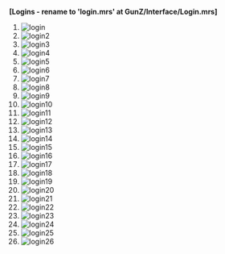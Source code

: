 <b>[Logins - rename to 'login.mrs' at GunZ/Interface/Login.mrs]</b>
1. ![login](https://i.imgur.com/tokLnQN.jpg)<br>
2. ![login2](https://i.imgur.com/ECJz9rD.jpg)<br>
3. ![login3](https://i.imgur.com/nWM2nXQ.jpg)<br>
4. ![login4](https://i.imgur.com/oQZ34zo.jpg)<br>
5. ![login5](https://i.imgur.com/lRzRdA7.jpg)<br>
6. ![login6](https://i.imgur.com/76SOsap.jpg)<br>
7. ![login7](https://i.imgur.com/sFWxzHU.jpg)<br>
8. ![login8](https://i.imgur.com/wDy1opF.png)<br>
9. ![login9](https://i.imgur.com/5R9iq1C.png)<br>
10. ![login10](https://i.imgur.com/7p58XDz.png)<br>
11. ![login11](https://i.imgur.com/7YenWHm.png)<br>
12. ![login12](https://i.imgur.com/VXf0EiW.png) <br>
13. ![login13](https://i.imgur.com/zM2BssW.png) <br>
14. ![login14](https://i.imgur.com/STBlFYk.png) <br>
15. ![login15](https://raw.githubusercontent.com/WhyWolfie/GunZ-The-Duel/master/login/login15.jpg) <br>
16. ![login16](https://raw.githubusercontent.com/WhyWolfie/GunZ-The-Duel/master/login/login16.jpg) <br>
17. ![login17](https://raw.githubusercontent.com/WhyWolfie/GunZ-The-Duel/master/login/login17.png) <br>
18. ![login18](https://raw.githubusercontent.com/WhyWolfie/GunZ-The-Duel/master/login/login18.png) <br>
19. ![login19](https://raw.githubusercontent.com/WhyWolfie/GunZ-The-Duel/master/login/login19.png) <br>
20. ![login20](https://raw.githubusercontent.com/WhyWolfie/GunZ-The-Duel/master/login/login20.png) <br>
21. ![login21](https://raw.githubusercontent.com/WhyWolfie/GunZ-The-Duel/master/login/login21.png) <br>
22. ![login22](https://raw.githubusercontent.com/WhyWolfie/GunZ-The-Duel/master/login/login22.png) <br>
23. ![login23](https://raw.githubusercontent.com/WhyWolfie/GunZ-The-Duel/master/login/login23.png) <br>
24. ![login24](https://raw.githubusercontent.com/WhyWolfie/GunZ-The-Duel/master/login/login24.png) <br>
25. ![login25](https://raw.githubusercontent.com/WhyWolfie/GunZ-The-Duel/master/login/login25.png) <br>
26. ![login26](https://raw.githubusercontent.com/WhyWolfie/GunZ-The-Duel/master/login/login26.png) <br>

















